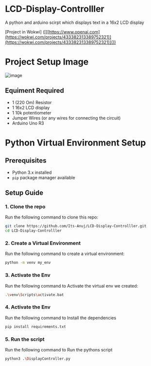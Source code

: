 # LCD-Display-Controlller
A python and arduino scirpt which displays text in a 16x2 LCD display

[Project in Wokwi]
([[[https://www.openai.com](https://wokwi.com/projects/433382313389752321)](https://wokwi.com/projects/433382313389752321)]())
# Project Setup Image
![image](https://github.com/user-attachments/assets/bf49ce48-c4da-491f-bf56-a2833a82a4a6)


## Equiment Required

- 1 (220 Om) Resistor
- 1 16x2 LCD display
- 1 10k potentiometer
- Jumper Wires (or any wires for connecting the circuit)
- Arduino Uno R3
  
# Python Virtual Environment Setup

## Prerequisites
- Python 3.x installed
- `pip` package manager available

## Setup Guide

### 1. Clone the repo
Run the following command to clone this repo:
```sh
git clone https://github.com/Its-Anuj/LCD-Display-Controlller.git
cd LCD-Display-Controlller
```

### 2. Create a Virtual Environment
Run the following command to create a virtual environment:
```sh
python -m venv my_env
```

### 3. Activate the Env
Run the following command to Activate the virtual env we created:
```sh
.\venv\Scripts\activate.bat   
```

### 4. Activate the Env
Run the following command to Install the dependencies
```sh
pip install requirements.txt
```

### 5. Run the script
Run the following command to Run the pythons script
```sh
python3 .\DisplayController.py
```

